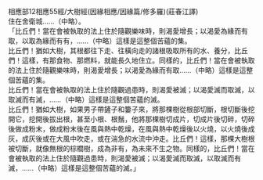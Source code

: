 相應部12相應55經/大樹經(因緣相應/因緣篇/修多羅)(莊春江譯)  
住在舍衛城……（中略）。  
「比丘們！當在會被執取的法上住於隨觀樂味時，則渴愛增長；以渴愛為緣而有取，以取為緣而有有，……（中略）這樣是這整個苦蘊的集。  
比丘們！猶如大樹，其根都往下走、往橫向走的諸根吸取所有的水、養分，比丘們！這樣，有那食物、那燃料，就能長久地住立。同樣的，比丘們！當在會被執取的法上住於隨觀樂味時，則渴愛增長；以渴愛為緣而有取……（中略）這樣是這整個苦蘊的集。  
比丘們！當在會被執取的法上住於隨觀過患時，則渴愛被滅；以渴愛滅而取滅，以取滅而有滅，……（中略）這樣是這整個苦蘊的滅。  
比丘們！猶如大樹，如果男子帶鏟子和簍子來，將那棵樹從根部切斷，根切斷後挖開它，挖開後拔出根，甚至小根、根鬚，他將那棵樹切成片，切成片後切碎，切碎後做成粉末，做成粉末後在風與熱中乾燥，在風與熱中乾燥後以火燒，以火燒後成灰，成灰後或在大風中吹走，或在湍急的水流中沖走。比丘們！這樣，那棵大樹根被切斷，就像無根的棕櫚樹，成為非有，為未來不生之物。同樣的，比丘們！當在會被執取的法上住於隨觀過患時，則渴愛被滅；以渴愛滅而取滅，以取滅而有滅，……（中略）這樣是這整個苦蘊的滅。」  
  
  
